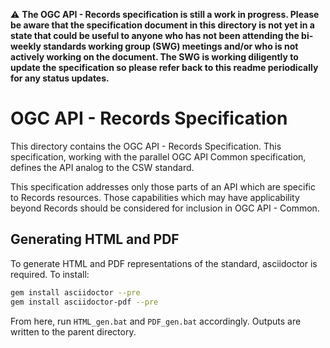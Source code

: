 :warning: **The OGC API - Records specification is still a work in progress.  Please be aware that the specification document in this directory is not yet in a state that could be useful to anyone who has not been attending the bi-weekly standards working group (SWG) meetings and/or who is not actively working on the document.  The SWG is working diligently to update the specification so please refer back to this readme periodically for any status updates.**

# OGC API - Records Specification

This directory contains the OGC API - Records Specification. This specification, working with the parallel OGC API Common specification, defines the API analog to the CSW standard.

This specification addresses only those parts of an API which are specific to Records resources. Those capabilities which may have applicability beyond Records should be considered for inclusion in OGC API - Common.

## Generating HTML and PDF

To generate HTML and PDF representations of the standard, asciidoctor is required.  To install:

```bash
gem install asciidoctor --pre
gem install asciidoctor-pdf --pre
```

From here, run `HTML_gen.bat` and `PDF_gen.bat` accordingly.  Outputs are written to the parent directory.
